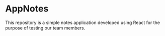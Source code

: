 # AppNotes
This repository is a simple notes application developed using React for the purpose of testing our team members.
